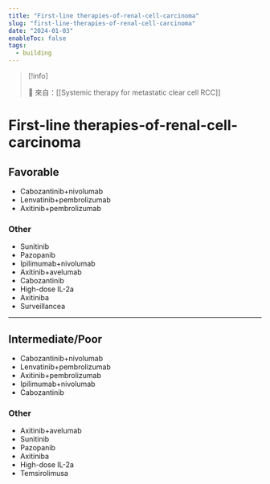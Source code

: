 ```yaml
---
title: "First-line therapies-of-renal-cell-carcinoma"
slug: "first-line-therapies-of-renal-cell-carcinoma"
date: "2024-01-03"
enableToc: false
tags:
  - building
---
```


> [!info]
>
> 🌱 來自：[[Systemic therapy for metastatic clear cell RCC]]

# First-line therapies-of-renal-cell-carcinoma

## Favorable

- Cabozantinib+nivolumab
- Lenvatinib+pembrolizumab
- Axitinib+pembrolizumab

### Other

- Sunitinib
- Pazopanib
- Ipilimumab+nivolumab
- Axitinib+avelumab
- Cabozantinib
- High-dose IL-2a
- Axitiniba
- Surveillancea

---

## Intermediate/Poor

- Cabozantinib+nivolumab
- Lenvatinib+pembrolizumab
- Axitinib+pembrolizumab
- Ipilimumab+nivolumab
- Cabozantinib

### Other

- Axitinib+avelumab
- Sunitinib
- Pazopanib
- Axitiniba
- High-dose IL-2a
- Temsirolimusa
